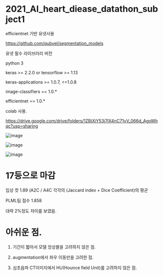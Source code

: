 # 2021_AI_heart_diease_datathon_subject1

efficientnet 기반 유넷사용

https://github.com/qubvel/segmentation_models

유넷 필수 라이브러리 버전 

python 3

keras >= 2.2.0 or tensorflow >= 1.13

keras-applications >= 1.0.7, <=1.0.8

image-classifiers == 1.0.*

efficientnet == 1.0.*

colab 사용.

https://drive.google.com/drive/folders/1ZBjXiY53j7IX4nC71vV_066d_AgoWhqc?usp=sharing


![image](https://user-images.githubusercontent.com/81897022/147854464-26c460d9-7a16-4259-84e2-b91eabed12de.png)


 

![image](https://user-images.githubusercontent.com/81897022/147854468-08d3dc8f-d347-4d96-860f-169d5fb542f5.png)

![image](https://user-images.githubusercontent.com/81897022/147854470-c7381562-551a-4b88-9fcd-0a9dac983776.png)


# 17등으로 마감

입상 컷 1.89 (A2C / A4C 각각의 (Jaccard index + Dice Coefficient)의 평균

PLML팀 점수 1.858 

대략 2%정도 차이를 보였음.

# 아쉬운 점.

1. 기간이 짧아서 모델 앙상블을 고려하지 않은 점.

2. augmentation에서 좌우 이동만을 고려한 점.

3. 심초음파 CT이미지에서 HU(Hounce field Unit)를 고려하지 않은 점.


 






